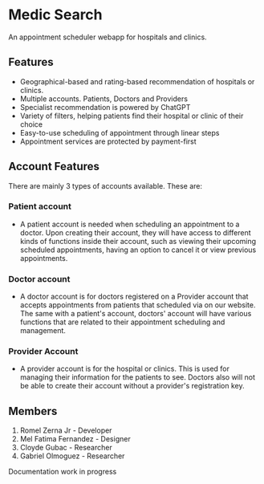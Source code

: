 # Medic Search

An appointment scheduler webapp for hospitals and clinics.

## Features

* Geographical-based and rating-based recommendation of hospitals or clinics.
* Multiple accounts. Patients, Doctors and Providers
* Specialist recommendation is powered by ChatGPT
* Variety of filters, helping patients find their hospital or clinic of their choice
* Easy-to-use scheduling of appointment through linear steps
* Appointment services are protected by payment-first

## Account Features

There are mainly 3 types of accounts available. These are:

### Patient account

* A patient account is needed when scheduling an appointment to a doctor. Upon creating their account, they will have access to different kinds of functions inside their account, such as viewing their upcoming scheduled appointments, having an option to cancel it or view previous appointments.

### Doctor account

* A doctor account is for doctors registered on a Provider account that accepts appointments from patients that scheduled via on our website. The same with a patient's account, doctors' account will have various functions that are related to their appointment scheduling and management.

### Provider Account

* A provider account is for the hospital or clinics. This is used for managing their information for the patients to see. Doctors also will not be able to create their account without a provider's registration key.

## Members

1. Romel Zerna Jr - Developer
2. Mel Fatima Fernandez - Designer
3. Cloyde Gubac - Researcher
4. Gabriel Olmoguez - Researcher

Documentation work in progress
